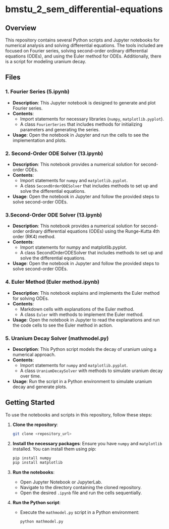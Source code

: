 
# bmstu_2_sem_differential-equations


## Overview

This repository contains several Python scripts and Jupyter notebooks for numerical analysis and solving differential equations. The tools included are focused on Fourier series, solving second-order ordinary differential equations (ODEs), and using the Euler method for ODEs. Additionally, there is a script for modeling uranium decay.

## Files

### 1. Fourier Series (5.ipynb)

- **Description**: This Jupyter notebook is designed to generate and plot Fourier series.
- **Contents**:
  - Import statements for necessary libraries (`numpy`, `matplotlib.pyplot`).
  - A class `FourierSeries` that includes methods for initializing parameters and generating the series.
- **Usage**: Open the notebook in Jupyter and run the cells to see the implementation and plots.

### 2. Second-Order ODE Solver (13.ipynb)

- **Description**: This notebook provides a numerical solution for second-order ODEs.
- **Contents**:
  - Import statements for `numpy` and `matplotlib.pyplot`.
  - A class `SecondOrderODESolver` that includes methods to set up and solve the differential equations.
- **Usage**: Open the notebook in Jupyter and follow the provided steps to solve second-order ODEs.

### 3.Second-Order ODE Solver (13.ipynb)
- **Description**: This notebook provides a numerical solution for second-order ordinary differential equations (ODEs) using the Runge-Kutta 4th order (RK4) method.
- **Contents**:
    - Import statements for numpy and matplotlib.pyplot.
    - A class SecondOrderODESolver that includes methods to set up and solve the differential equations.
- **Usage**: Open the notebook in Jupyter and follow the provided steps to solve second-order ODEs.

### 4. Euler Method (Euler method.ipynb)

- **Description**: This notebook explains and implements the Euler method for solving ODEs.
- **Contents**:
  - Markdown cells with explanations of the Euler method.
  - A class `Euler` with methods to implement the Euler method.
- **Usage**: Open the notebook in Jupyter to read the explanations and run the code cells to see the Euler method in action.

### 5. Uranium Decay Solver (mathmodel.py)

- **Description**: This Python script models the decay of uranium using a numerical approach.
- **Contents**:
  - Import statements for `numpy` and `matplotlib.pyplot`.
  - A class `UraniumDecaySolver` with methods to simulate uranium decay over time.
- **Usage**: Run the script in a Python environment to simulate uranium decay and generate plots.

## Getting Started

To use the notebooks and scripts in this repository, follow these steps:

1. **Clone the repository**:
   ```sh
   git clone <repository_url>
   ```

2. **Install the necessary packages**:
   Ensure you have `numpy` and `matplotlib` installed. You can install them using pip:
   ```sh
   pip install numpy
   pip install matplotlib
   ```

3. **Run the notebooks**:
   - Open Jupyter Notebook or JupyterLab.
   - Navigate to the directory containing the cloned repository.
   - Open the desired `.ipynb` file and run the cells sequentially.

4. **Run the Python script**:
   - Execute the `mathmodel.py` script in a Python environment:
     ```sh
     python mathmodel.py
     ```

